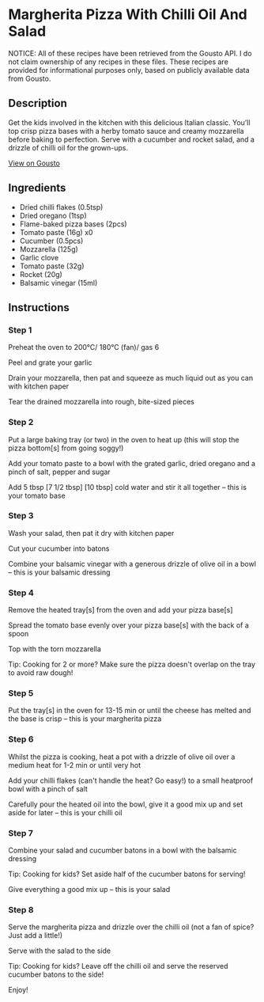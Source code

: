 # Margherita Pizza With Chilli Oil And Salad

NOTICE: All of these recipes have been retrieved from the Gousto API. I do not claim ownership of any recipes in these files. These recipes are provided for informational purposes only, based on publicly available data from Gousto.

## Description

Get the kids involved in the kitchen with this delicious Italian classic. You’ll top crisp pizza bases with a herby tomato sauce and creamy mozzarella before baking to perfection. Serve with a cucumber and rocket salad, and a drizzle of chilli oil for the grown-ups. 

[View on Gousto](https://www.gousto.co.uk/recipes/cookbook/margherita-pizza-with-chilli-oil-and-rocket-salad)

## Ingredients

- Dried chilli flakes (0.5tsp)
- Dried oregano (1tsp)
- Flame-baked pizza bases (2pcs)
- Tomato paste (16g) x0
- Cucumber (0.5pcs)
- Mozzarella (125g)
- Garlic clove
- Tomato paste (32g)
- Rocket (20g)
- Balsamic vinegar (15ml)

## Instructions


### Step 1

Preheat the oven to 200°C/ 180°C (fan)/ gas 6

Peel and grate your garlic

Drain your mozzarella, then pat and squeeze as much liquid out as you can with kitchen paper

Tear the drained mozzarella into rough, bite-sized pieces


### Step 2

Put a large baking tray (or two) in the oven to heat up (this will stop the pizza bottom[s] from going soggy!)

Add your tomato paste to a bowl with the grated garlic, dried oregano and a pinch of salt, pepper and sugar

Add 5 tbsp <span class="text-purple">[7 1/2 tbsp]</span> <span class="text-danger">[10 tbsp]</span> cold water and stir it all together – this is your tomato base


### Step 3

Wash your salad, then pat it dry with kitchen paper

Cut your cucumber into batons

Combine your balsamic vinegar with a generous drizzle of olive oil in a bowl – this is your balsamic dressing


### Step 4

Remove the heated tray[s] from the oven and add your pizza base[s]

Spread the tomato base evenly over your pizza base[s] with the back of a spoon

Top with the torn mozzarella

Tip: Cooking for 2 or more? Make sure the pizza doesn't overlap on the tray to avoid raw dough!


### Step 5

Put the tray[s] in the oven for 13-15 min or until the cheese has melted and the base is crisp – this is your margherita pizza


### Step 6

Whilst the pizza is cooking, heat a pot with a drizzle of<span class="text-danger"> </span>olive oil over a medium heat for 1-2 min or until very hot

Add your chilli flakes (can't handle the heat? Go easy!) to a small heatproof bowl with a pinch of salt

Carefully pour the heated oil into the bowl, give it a good mix up and set aside for later – this is your chilli oil


### Step 7

Combine your salad and cucumber batons in a bowl with the balsamic dressing

<span class="text-danger">Tip: Cooking for kids? Set aside half of the cucumber batons for serving!</span>

Give everything a good mix up – this is your salad

### Step 8

Serve the margherita pizza and drizzle over the chilli oil (not a fan of spice? Just add a little!)

Serve with the salad to the side

<span class="text-danger">Tip: Cooking for kids? Leave off the chilli oil and serve the reserved cucumber batons to the side!</span>

Enjoy!

